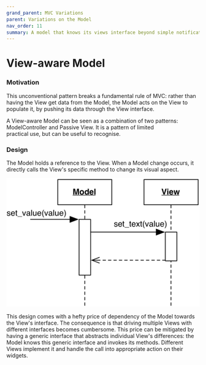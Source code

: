 ```yaml
---
grand_parent: MVC Variations
parent: Variations on the Model
nav_order: 11
summary: A model that knows its views interface beyond simple notification delivery.
---
```

# View-aware Model

### Motivation

This unconventional pattern breaks a fundamental rule of MVC: 
rather than having the View get data from the Model, the Model 
acts on the View to populate it, by pushing its data through the View
interface.

A View-aware Model can be seen as a combination of two patterns:
ModelController and Passive View. It is a pattern of limited  
practical use, but can be useful to recognise.

### Design

The Model holds a reference to the View. When a Model change occurs, 
it directly calls the View's specific method to change its visual aspect.

<p align="center">
    <img src="images/view_aware_model/view_aware_model.png" />
</p>

This design comes with a hefty price of dependency of the Model 
towards the View's interface. The consequence is that driving multiple 
Views with different interfaces becomes cumbersome. 
This price can be mitigated by having a generic interface that 
abstracts individual View's differences: the Model knows this generic 
interface and invokes its methods. Different Views implement it and 
handle the call into appropriate action on their widgets. 


